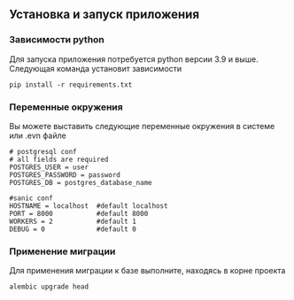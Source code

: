 ## Установка и запуск приложения
### Зависимости python
Для запуска приложения потребуется python версии 3.9 и выше. Следующая команда установит зависимости

    pip install -r requirements.txt
    
### Переменные окружения
Вы можете выставить следующие переменные окружения в системе или .evn файле

    # postgresql conf
    # all fields are required
    POSTGRES_USER = user
    POSTGRES_PASSWORD = password 
    POSTGRES_DB = postgres_database_name

    #sanic conf
    HOSTNAME = localhost  #default localhost
    PORT = 8000           #default 8000
    WORKERS = 2           #default 1
    DEBUG = 0             #default 0
    
### Применение миграции
Для применения миграции к базе выполните, находясь в корне проекта

    alembic upgrade head
